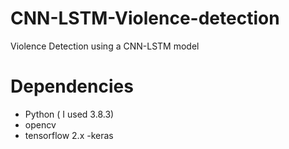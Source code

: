 # CNN-LSTM-Violence-detection
Violence Detection using a CNN-LSTM model
# Dependencies
- Python ( I used 3.8.3)
- opencv
- tensorflow 2.x
-keras
